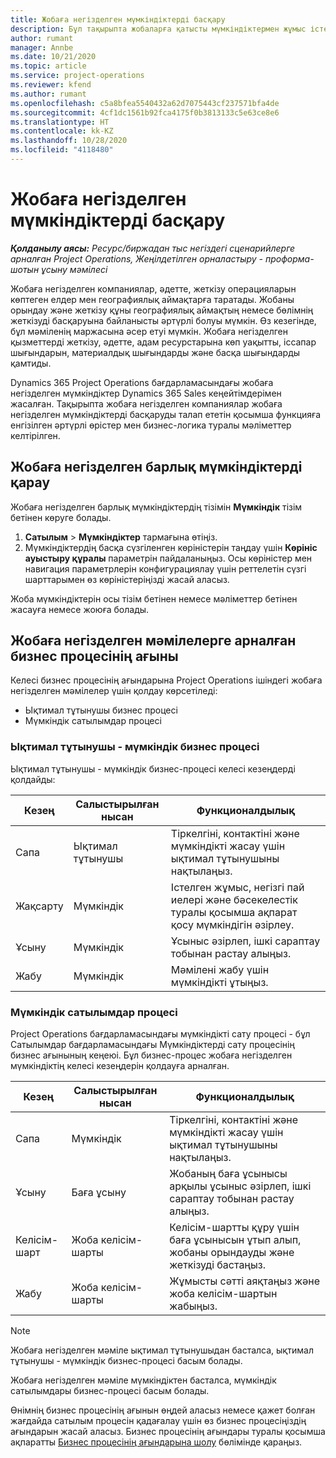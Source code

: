 ```yaml
---
title: Жобаға негізделген мүмкіндіктерді басқару
description: Бұл тақырыпта жобаларға қатысты мүмкіндіктермен жұмыс істеу туралы ақпарат берілген.
author: rumant
manager: Annbe
ms.date: 10/21/2020
ms.topic: article
ms.service: project-operations
ms.reviewer: kfend
ms.author: rumant
ms.openlocfilehash: c5a8bfea5540432a62d7075443cf237571bfa4de
ms.sourcegitcommit: 4cf1dc1561b92fca4175f0b3813133c5e63ce8e6
ms.translationtype: HT
ms.contentlocale: kk-KZ
ms.lasthandoff: 10/28/2020
ms.locfileid: "4118480"
---
```

# <a name="manage-project-based-opportunities"></a>Жобаға негізделген мүмкіндіктерді басқару

_**Қолданылу аясы:** Ресурс/биржадан тыс негіздегі сценарийлерге арналған Project Operations, Жеңілдетілген орналастыру - проформа-шотын ұсыну мәмілесі_

Жобаға негізделген компаниялар, әдетте, жеткізу операцияларын көптеген елдер мен географиялық аймақтарға таратады. Жобаны орындау және жеткізу құны географиялық аймақтың немесе бөлімнің жеткізуді басқаруына байланысты әртүрлі болуы мүмкін. Өз кезегінде, бұл мәміленің маржасына әсер етуі мүмкін. Жобаға негізделген қызметтерді жеткізу, әдетте, адам ресурстарына көп уақытты, іссапар шығындарын, материалдық шығындарды және басқа шығындарды қамтиды.

Dynamics 365 Project Operations бағдарламасындағы жобаға негізделген мүмкіндіктер Dynamics 365 Sales кеңейтімдерімен жасалған. Тақырыпта жобаға негізделген компаниялар жобаға негізделген мүмкіндіктерді басқаруды талап ететін қосымша функцияға енгізілген әртүрлі өрістер мен бизнес-логика туралы мәліметтер келтірілген.

## <a name="view-all-project-based-opportunities"></a>Жобаға негізделген барлық мүмкіндіктерді қарау

Жобаға негізделген барлық мүмкіндіктердің тізімін **Мүмкіндік** тізім бетінен көруге болады. 

1. **Сатылым** > **Мүмкіндіктер** тармағына өтіңіз.
2. Мүмкіндіктердің басқа сүзгіленген көріністерін таңдау үшін **Көрініс ауыстыру құралы** параметрін пайдаланыңыз. Осы көріністер мен навигация параметрлерін конфигурациялау үшін реттелетін сүзгі шарттарымен өз көріністеріңізді жасай аласыз.

Жоба мүмкіндіктерін осы тізім бетінен немесе мәліметтер бетінен жасауға немесе жоюға болады.

## <a name="business-process-flow-for-project-based-deals"></a>Жобаға негізделген мәмілелерге арналған бизнес процесінің ағыны

Келесі бизнес процесінің ағындарына Project Operations ішіндегі жобаға негізделген мәмілелер үшін қолдау көрсетіледі:

- Ықтимал тұтынушы бизнес процесі
- Мүмкіндік сатылымдар процесі

### <a name="lead-to-opportunity-business-process"></a>Ықтимал тұтынушы - мүмкіндік бизнес процесі 
Ықтимал тұтынушы - мүмкіндік бизнес-процесі келесі кезеңдерді қолдайды:

| Кезең | Салыстырылған нысан | Функционалдылық |
| --- | --- | --- |
| Сапа | Ықтимал тұтынушы | Тіркелгіні, контактіні және мүмкіндікті жасау үшін ықтимал тұтынушыны нақтылаңыз. |
| Жақсарту | Мүмкіндік | Істелген жұмыс, негізгі пай иелері және бәсекелестік туралы қосымша ақпарат қосу мүмкіндігін әзірлеу. |
| Ұсыну | Мүмкіндік | Ұсыныс әзірлеп, ішкі сараптау тобынан растау алыңыз. |
| Жабу | Мүмкіндік | Мәмілені жабу үшін мүмкіндікті ұтыңыз. |

### <a name="opportunity-sales-process"></a>Мүмкіндік сатылымдар процесі
Project Operations бағдарламасындағы мүмкіндікті сату процесі - бұл Сатылымдар бағдарламасындағы Мүмкіндіктерді сату процесінің бизнес ағынының кеңеюі. Бұл бизнес-процес жобаға негізделген мүмкіндіктің келесі кезеңдерін қолдауға арналған.

| Кезең | Салыстырылған нысан | Функционалдылық |
| --- | --- | --- |
| Сапа | Мүмкіндік | Тіркелгіні, контактіні және мүмкіндікті жасау үшін ықтимал тұтынушыны нақтылаңыз. |
| Ұсыну | Баға ұсыну | Жобаның баға ұсынысы арқылы ұсыныс әзірлеп, ішкі сараптау тобынан растау алыңыз. |
| Келісім-шарт | Жоба келісім-шарты | Келісім-шартты құру үшін баға ұсынысын ұтып алып, жобаны орындауды және жеткізуді бастаңыз. |
| Жабу | Жоба келісім-шарты | Жұмысты сәтті аяқтаңыз және жоба келісім-шартын жабыңыз. |

> [!NOTE]
> Жобаға негізделген мәміле ықтимал тұтынушыдан басталса, ықтимал тұтынушы - мүмкіндік бизнес-процесі басым болады.
>
> Жобаға негізделген мәміле мүмкіндіктен басталса, мүмкіндік сатылымдары бизнес-процесі басым болады.

Өнімнің бизнес процесінің ағынын өңдей аласыз немесе қажет болған жағдайда сатылым процесін қадағалау үшін өз бизнес процесіңіздің ағындарын жасай аласыз. Бизнес процесінің ағындары туралы қосымша ақпаратты [Бизнес процесінің ағындарына шолу](https://docs.microsoft.com/dynamics365/customerengagement/on-premises/customize/business-process-flows-overview) бөлімінде қараңыз.
